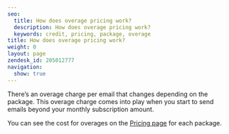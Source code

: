 ```yaml
---
seo:
  title: How does overage pricing work?
  description: How does overage pricing work?
  keywords: credit, pricing, package, overage
title: How does overage pricing work?
weight: 0
layout: page
zendesk_id: 205012777
navigation:
  show: true
---
```


There’s an overage charge per email that changes depending on the package. This overage charge comes into play when you start to send emails beyond your monthly subscription amount.&nbsp;

You can see the cost for overages on the [Pricing&nbsp;page](https://sendgrid.com/transactional-email/pricing) for each package. **&nbsp;**
